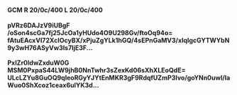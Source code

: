 #### GCM R 20/0c/400 L 20/0c/400
**pVRz6DAJzV9iUBgF**<br/>**/oSon4scGa7fj25JcOa1yHUdo4O9U298Gv/ftoOq94o=**<br/>**fAtuEAcxVI72XcIOcyBX/xPjuZgYLk1hGQ/4sEPnGaMV3/xlqIgcGYTWYbN9y3wH76ASyVw3Is7IjE3F...**<br/><br/>
**PxIZr0ldwZxduW0G**<br/>**MSM0PxpaS44LW9jhB0NnTwhr3sZexKd06sXhXLEoQdE=**<br/>**ULcLZYu8GuOQ9qleoRGyYJYtEnMKR3gF9RdqfUZmP3lvo/goYNn0uwI/laWuo0ShXcoz1ceax6ulYK3d...**